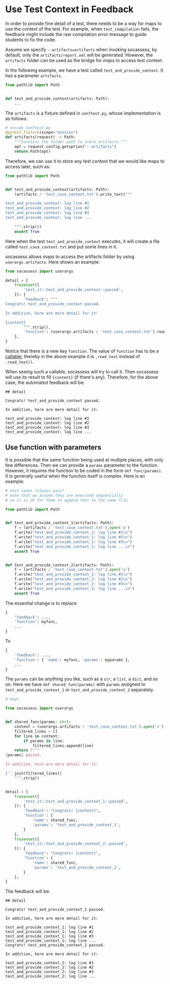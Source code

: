 # Use Test Context in Feedback

In order to provide fine detail of a test, there needs to be a way for maps to
use the context of the test. For example, when `test_compilation` fails, the
feedback might include the raw compilation error message to guide students to
fix the code.

Assume we specify `--artifacts=artifacts` when invoking socassess, by default,
only the `artifacts/report.xml` will be generated. However, the `artifacts`
folder can be used as the bridge for maps to access test context.

In the following example, we have a test called `test_and_provide_context`. It
has a parameter `artifacts`.

```python
from pathlib import Path


def test_and_provide_context(artifacts: Path):
    ...
```

The `artifacts` is a fixture defined in `conftest.py`, whose implementation is
as follows:

```python
# inside conftest.py
@pytest.fixture(scope="session")
def artifacts(request) -> Path:
    """Contains the folder path to store artifacts."""
    opt = request.config.getoption("--artifacts")
    return Path(opt)
```

Therefore, we can use it to store any test context that we would like maps to
access later, such as:

```python
from pathlib import Path


def test_and_provide_context(artifacts: Path):
    (artifacts / 'test_case_context.txt').write_text("""

test_and_provide_context: log line #1
test_and_provide_context: log line #2
test_and_provide_context: log line #3
test_and_provide_context: log line ...

    """.strip())
    assert True
```

Here when the test `test_and_provide_context` executes, it will create a file
called `test_case_context.txt` and put some lines in it.

socassess allows maps to access the artifacts folder by using
`userargs.artifacts`. Here shows an example:

```python
from socassess import userargs

detail = {
    frozenset([
        'test_it::test_and_provide_context::passed',
    ]): {
        'feedback': """
Congrats! test_and_provide_context passed.

In addition, here are more detail for it:

{content}
        """.strip(),
        'function': (userargs.artifacts / 'test_case_context.txt').read_text,
    },
}
```

Notice that there is a new key `function`. The value of `function` has to be a
[callable](<https://docs.python.org/3/glossary.html#term-callable>); thereby in
the above example it is `.read_text` instead of `.read_text()`.

When seeing such a callable, socassess will try to call it. Then socassess will
use its result to fill `{content}` (if there's any). Therefore, for the above
case, the automated feedback will be:

```text
## detail

Congrats! test_and_provide_context passed.

In addition, here are more detail for it:

test_and_provide_context: log line #1
test_and_provide_context: log line #2
test_and_provide_context: log line #3
test_and_provide_context: log line ...
```

## Use function with parameters

It is possible that the same function being used at multiple places, with only
few differences. Then we can provide a `params` parameter to the function.
However, it requires the function to be coded in the form `def func(params)`. It
is generally useful when the function itself is complex. Here is an example:

```python
# test cases (always pass)
# note that we assume they are executed sequentially
# so it is ok for them to append text to the same file

from pathlib import Path


def test_and_provide_context_1(artifacts: Path):
    f = (artifacts / 'test_case_context.txt').open('a')
    f.write("test_and_provide_context_1: log line #1\n")
    f.write("test_and_provide_context_1: log line #2\n")
    f.write("test_and_provide_context_1: log line #3\n")
    f.write("test_and_provide_context_1: log line ...\n")
    assert True


def test_and_provide_context_2(artifacts: Path):
    f = (artifacts / 'test_case_context.txt').open('a')
    f.write("test_and_provide_context_2: log line #1\n")
    f.write("test_and_provide_context_2: log line #2\n")
    f.write("test_and_provide_context_2: log line #3\n")
    f.write("test_and_provide_context_2: log line ...\n")
    assert True
```

The essential change is to replace

```python
{
    'feedback': ...,
    'function': myfunc,
    ...
}
```

To

```python
{
    'feedback': ...,
    'function': { 'name': myfunc, 'params': myparams },
    ...
}
```

The `params` can be anything you like, such as a `str`, a `list`, a `dict`, and
so on. Here we have `def shared_func(params)` with `params` assigned to
`test_and_provide_context_1` or `test_and_provide_context_2` separately.

```python
# maps

from socassess import userargs


def shared_func(params: str):
    content = (userargs.artifacts / 'test_case_context.txt').open('r')
    filtered_lines = []
    for line in content:
        if params in line:
            filtered_lines.append(line)
    return f"""
{params} passed.

In addition, here are more detail for it:

{''.join(filtered_lines)}
    """.strip()


detail = {
    frozenset([
        'test_it::test_and_provide_context_1::passed',
    ]): {
        'feedback': "Congrats! {content}",
        'function': {
            'name': shared_func,
            'params': 'test_and_provide_context_1',
        }
    },
    frozenset([
        'test_it::test_and_provide_context_2::passed',
    ]): {
        'feedback': "Congrats! {content}",
        'function': {
            'name': shared_func,
            'params': 'test_and_provide_context_2',
        }
    },
}
```

The feedback will be:

```text
## detail

Congrats! test_and_provide_context_1 passed.

In addition, here are more detail for it:

test_and_provide_context_1: log line #1
test_and_provide_context_1: log line #2
test_and_provide_context_1: log line #3
test_and_provide_context_1: log line ...
Congrats! test_and_provide_context_2 passed.

In addition, here are more detail for it:

test_and_provide_context_2: log line #1
test_and_provide_context_2: log line #2
test_and_provide_context_2: log line #3
test_and_provide_context_2: log line ...
```
